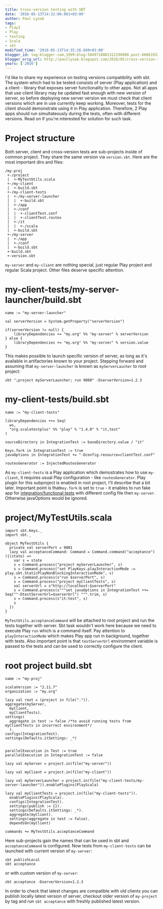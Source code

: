 ```yaml
---
title: Cross-version testing with SBT
date: '2016-05-13T14:32:00.001+03:00'
author: Paul Lysak
tags:
- Play2
- Play
- testing
- Scala
- sbt
modified_time: '2016-05-13T14:35:26.669+03:00'
blogger_id: tag:blogger.com,1999:blog-5849718801312198988.post-6606193284822942861
blogger_orig_url: http://paullysak.blogspot.com/2016/05/cross-version-testing-with-sbt.html
years: ['2016']
---
```

I'd like to share my experience on testing versions compatibility with sbt. The system which had to be tested consists of server (Play application) and a client - library that exposes server functionality to other apps. Not all apps that use client library may be updated fast enough with new version of server, so before deploying new server version we must check that client versions which are in use currently keep working. Moreover, tests for the client should demonstrate using it in Play application. Therefore, 2 Play apps should run simultateously during the tests, often with different versions. Read on if you're interested for solution for such task. 

# Project structure

Both server, client and cross-version tests are sub-projects inside of common project. They share the same version via `version.sbt`. Here are the most important dirs and files:

    /my-proj
     +-/project
     |  +-MyTestUtils.scala
     +-/my-client
     |  +-build.sbt
     +-/my-client-tests
     |  +-/my-server-launcher
     |  |  +-build.sbt
     |  +-/app
     |  +-/conf
     |  |  +-clientTest.conf
     |  |  +-clientTest.routes
     |  +-/it
     |  |  +-/scala
     |  +-build.sbt
     +-/my-server
     |  +-/app
     |  +-/conf
     |  +-build.sbt
     +-build.sbt
     +-version.sbt

`my-server` and `my-client` are nothing special, just regular Play project and regular Scala project. Other files deserve specific attention.

# my-client-tests/my-server-launcher/build.sbt

    name := "my-server-launcher"

    val serverVersion = System.getProperty("serverVersion")

    if(serverVersion != null) {
        libraryDependencies += "my.org" %% "my-server" % serverVersion
    } else {
        libraryDependencies += "my.org" %% "my-server" % version.value
    }

This makes possible to launch specific version of server, as long as it's available in artifactories known to your project. Stepping forward and assuming that `my-server-launcher` is known as `myServerLaucher` to root project:

    sbt ";project myServerLauncher; run 9000" -DserverVersion=1.2.3

# my-client-tests/build.sbt

    name := "my-client-tests"

    libraryDependencies ++= Seq(
      ws,
      "org.scalatestplus" %% "play" % "1.4.0" % "it,test"
    )

    sourceDirectory in IntegrationTest := baseDirectory.value / "it"

    Keys.fork in IntegrationTest := true
    javaOptions in IntegrationTest += "-Dconfig.resource=clientTest.conf"

    routesGenerator := InjectedRoutesGenerator

As `my-client-tests` is a Play application which demostrates how to use `my-client`,  it requires usual Play configuration - like `routesGenerator`. Play plugin for this subproject is enabled in root project, I'll describe that a bit later. Important point is that`Key.fork` is set to `true` - it enables to run fake app for [integration/functional tests](https://www.playframework.com/documentation/2.4.x/ScalaFunctionalTestingWithScalaTest) with different config file then `my-server`. Otherwise javaOptions would be ignored.

# project/MyTestUtils.scala


    import sbt.Keys._
    import sbt._

    object MyTestUtils {
      private val serverPort = 9001
      lazy val acceptanceCommand: Command = Command.command("acceptance")({(state) =>
        var s = state
        s = Command.process("project myServerLauncher", s)
        s = Command.process("set PlayKeys.playInteractionMode := play.sbt.StaticPlayNonBlockingInteractionMode", s)
        s = Command.process(s"run $serverPort", s)   
        s = Command.process("project myClientTests", s)
        val serverUrl = s"http://localhost:$serverPort"
        s = Command.process(s"""set javaOptions in IntegrationTest ++= Seq(""-DtestServerUrl=$serverUrl") """.trim, s)
        s = Command.process(s"it:test", s)
        s
      })
    }

`MyTestUtils.acceptanceCommand` will be attached to root project and run the tests together with server. Sbt task wouldn't work here because we need to execute Play `run` which is a command itself. Pay attention to `playInteractionMode` which makes Play app run in background, together with tests. Also important point is that `testServerUrl` environment variable is passed to the tests and can be used to correctly configure the client.

# root project build.sbt

    name := "my-proj"
    
    scalaVersion := "2.11.7"
    organization := "my.org"
    
    lazy val root = (project in file(".")).
    aggregate(myServer,
      myClient,
      myClientTests).
    settings(
      aggregate in test := false /*to avoid running tests from myClientTests in incorrect environment*/
      ).
    configs(IntegrationTest).
    settings(Defaults.itSettings: _*)


    parallelExecution in Test := true
    parallelExecution in IntegrationTest := false

    lazy val myServer = project.in(file("my-server"))

    lazy val myClient = project.in(file("my-client"))

    lazy val myServerLauncher = project.in(file("my-client-tests/my-server-launcher")).enablePlugins(PlayScala)

    lazy val myClientTests = project.in(file("my-client-tests")).
      enablePlugins(PlayScala).
      configs(IntegrationTest).
      settings(publish := {}).
      settings(Defaults.itSettings: _*).
      aggregate(myClient).
      settings(aggregate in test := false).
      dependsOn(myClient)

    commands += MyTestUtils.acceptanceCommand

Here sub-projects gain the names that can be used in sbt and `acceptanceCommand` is configured. Now tests from `my-client-tests` can be launched with current version of `my-server`:

    sbt publishLocal
    sbt acceptance

or with custom version of `my-server`:

    sbt acceptance -DserverVersion=1.2.3

In order to check that latest changes are compatible with old clients you can publish locally latest version of server,  checkout older version of `my-project` by tag and run `sbt acceptance` with freshly published latest version.


